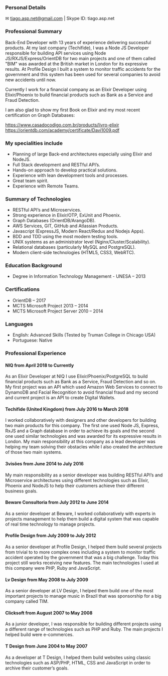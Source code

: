 ### Personal Details

✉  tiago.asp.net@gmail.com | Skype ID: tiago.asp.net

### Professional Summary

Back-End Developer with 13 years of experience delivering successful products. At my last company (Techifide), I was a Node JS Developer responsible for building API services using Node JS/RXJS/Express/OrientDB for two main projects and one of them called "BIM" was awarded at the British market in London for its expressive results. At Profile Design I built a system to monitor traffic accidents for the government and this system has been used for several companies to avoid new accidents until now.

Currently I work for a financial company as an Elixir Developer using Elixir/Phoenix to build financial products such as Bank as a Service and Fraud Detection.

I am also glad to show my first Book on Elixir and my most recent certification on Graph Databases:

https://www.casadocodigo.com.br/products/livro-elixir
https://orientdb.com/academy/certificate/Davi1009.pdf


### My specialities include

- Planning of large Back-end architectures especially using Elixir and NodeJS.
- Full Stack development and RESTful API’s.
- Hands-on approach to develop practical solutions.
- Experience with lean development tools and processes.
- Great team spirit.
- Experience with Remote Teams.

### Summary of Technologies

- RESTful API’s and Microservices.
- Strong experience in Elixir/OTP, ExUnit and Phoenix.
- Graph Databases (OrientDB/ArangoDB).
- AWS Services, GIT, GitHub and Atlassian Products.
- Javascript (ExpressJS, Modern React/Redux and Nodejs Apps).
- BDD and TDD using the most modern testing tools.
- UNIX systems as an administrator level (Nginx/Cluster/Scalability).
- Relational databases (particularly MySQL and PostgreSQL).
- Modern client-side technologies (HTML5, CSS3, WebRTC).

### Education Background

- Degree in Information Technology Management - UNESA – 2013

### Certifications

- OrientDB – 2017
- MCTS Microsoft Project 2013 – 2014
- MCTS Microsoft Project Server 2010 – 2014

### Languages

- English: Advanced Skills (Tested by Truman College in Chicago USA)
- Portuguese: Native

### Professional Experience

#### NIQ from April 2018 to Currently

As an Elixir Developer at NIQ I use Elixir/Phoenix/PostgreSQL to build financial products such as Bank as a Service, Fraud Detection and so on. My first project was an API which used Amazon Web Services to connect to DynamoDB and Facial Recognition to avoid financial fraud and my second and current project is an API to create Digital Wallets.

#### Techifide (United Kingdom) from July 2016 to March 2018

I worked collaboratively with designers and other developers for building two main products for this company. The first one used Node JS, Express, RxJS and a Graph database in order to achieve its goals and the second one used similar technologies and was awarded for its expressive results in London. My main responsibility at this company as a lead developer was helping my team solving their obstacles while I also created the architecture of those two main systems.

#### 3visões from June 2014 to July 2016

My main responsibility as a senior developer was building RESTful API’s and Microservice architectures using different technologies such as Elixir, Phoenix and NodeJS to help their customers achieve their different business goals.

#### Beware Consultoria from July 2012 to June 2014

As a senior developer at Beware, I worked collaboratively with experts in projects management to help them build a digital system that was capable of real time technology to manage projects.

#### Profile Design from July 2009 to July 2012

As a senior developer at Profile Design, I helped them build several projects from trivial to to more complex ones including a system to monitor traffic accident operated by the government that was a big challenge. Today this project still works receiving new features. The main technologies I used at this company were PHP, Ruby and JavaScript.

#### Lv Design from May 2008 to July 2009

As a senior developer at LV Design, I helped them build one of the most important projects to manage music in Brazil that was sponsorship for a big company called TIM.

#### Clicksoft from August 2007 to May 2008

As a junior developer, I was responsible for building different projects using a different range of technologies such as PHP and Ruby. The main projects I helped build were e-commerces.

#### T Design from June 2004 to May 2007

As a developer at T Design, I helped them build websites using classic technologies such as ASP/PHP, HTML, CSS and JavaScript  in order to archive their customer’s goals.

